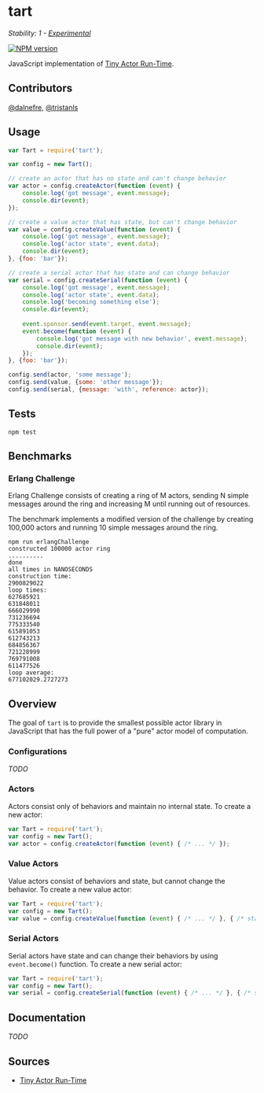 # tart

_Stability: 1 - [Experimental](https://github.com/tristanls/stability-index#stability-1---experimental)_

[![NPM version](https://badge.fury.io/js/tart.png)](http://npmjs.org/package/tart)

JavaScript implementation of [Tiny Actor Run-Time](https://github.com/organix/tart).

## Contributors

[@dalnefre](https://github.com/dalnefre), [@tristanls](https://github.com/tristanls)

## Usage

```javascript
var Tart = require('tart');

var config = new Tart();

// create an actor that has no state and can't change behavior
var actor = config.createActor(function (event) {
    console.log('got message', event.message);
    console.dir(event);
});

// create a value actor that has state, but can't change behavior
var value = config.createValue(function (event) {
    console.log('got message', event.message); 
    console.log('actor state', event.data);
    console.dir(event);
}, {foo: 'bar'});

// create a serial actor that has state and can change behavior
var serial = config.createSerial(function (event) {
    console.log('got message', event.message);
    console.log('actor state', event.data);
    console.log('becoming something else');
    console.dir(event);
    
    event.sponsor.send(event.target, event.message);
    event.become(function (event) {
        console.log('got message with new behavior', event.message);
        console.dir(event);
    });
}, {foo: 'bar'});

config.send(actor, 'some message');
config.send(value, {some: 'other message'});
config.send(serial, {message: 'with', reference: actor});
```

## Tests

    npm test

## Benchmarks

### Erlang Challenge

Erlang Challenge consists of creating a ring of M actors, sending N simple messages around the ring and increasing M until running out of resources. 

The benchmark implements a modified version of the challenge by creating 100,000 actors and running 10 simple messages around the ring.

    npm run erlangChallenge
    constructed 100000 actor ring
    ..........
    done
    all times in NANOSECONDS
    construction time:
    2900829022
    loop times:
    627685921
    631848011
    666029990
    731236694
    775333540
    615891053
    612743213
    684856367
    721228999
    769791008
    611477526
    loop average:
    677102029.2727273

## Overview

The goal of `tart` is to provide the smallest possible actor library in JavaScript that has the full power of a "pure" actor model of computation.

### Configurations

*TODO*

### Actors

Actors consist only of behaviors and maintain no internal state. To create a new actor:

```javascript
var Tart = require('tart');
var config = new Tart();
var actor = config.createActor(function (event) { /* ... */ });
```

### Value Actors

Value actors consist of behaviors and state, but cannot change the behavior. To create a new value actor:

```javascript
var Tart = require('tart');
var config = new Tart();
var value = config.createValue(function (event) { /* ... */ }, { /* state */ });
```

### Serial Actors

Serial actors have state and can change their behaviors by using `event.become()` function. To create a new serial actor:

```javascript
var Tart = require('tart');
var config = new Tart();
var serial = config.createSerial(function (event) { /* ... */ }, { /* state */ });
```

## Documentation

*TODO*

## Sources

  * [Tiny Actor Run-Time](https://github.com/organix/tart)